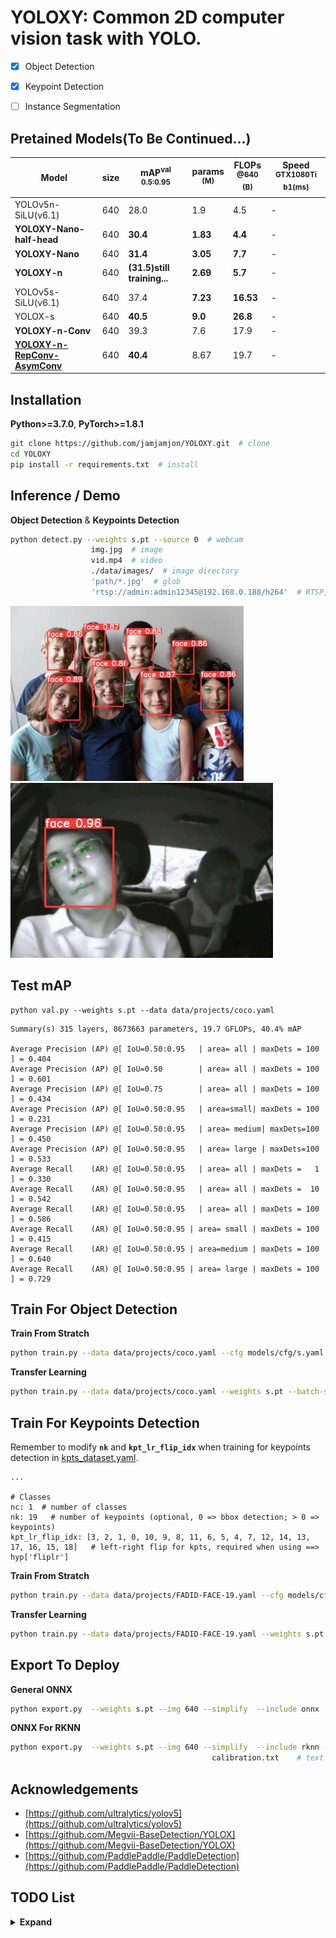 # YOLOXY: Common 2D computer vision task with YOLO.

- [x] Object Detection
- [x] Keypoint Detection
- [ ] Instance Segmentation 


## Pretained Models(To Be Continued...)
|Model |size|mAP<sup>val<br>0.5:0.95 |params<br><sup>(M) |FLOPs<br><sup>@640 (B) | Speed<br><sup>GTX1080Ti b1(ms)
|---|---|---|---|---|---
|YOLOv5n-SiLU(v6.1)      		|640 |28.0 |1.9 |4.5 | -
|**YOLOXY-Nano-half-head**    		|640 |**30.4**|**1.83**|**4.4** | -
|**YOLOXY-Nano**      			|640 |**31.4**|**3.05**|**7.7** | -
|**YOLOXY-n**      			|640 |**(31.5)still training...**|**2.69**|**5.7** |-
|YOLOv5s-SiLU(v6.1) 			|640 |37.4 |**7.23** |**16.53** |- 
|YOLOX-s 				|640 |**40.5** |**9.0** |**26.8** | - 
|**YOLOXY-n-Conv** 			|640 |39.3 |7.6  |17.9|-
|**[YOLOXY-n-RepConv-AsymConv](https://github.com/jamjamjon/YOLOXY/releases/download/v1.0/s.pt)** |640 |**40.4**     | 8.67 |19.7	| -


## Installation
**Python>=3.7.0**, **PyTorch>=1.8.1**

```bash
git clone https://github.com/jamjamjon/YOLOXY.git  # clone
cd YOLOXY
pip install -r requirements.txt  # install
```

## Inference / Demo 
__Object Detection__ & __Keypoints Detection__
```bash
python detect.py --weights s.pt	--source 0  # webcam
				  img.jpg  # image
				  vid.mp4  # video
				  ./data/images/  # image directory
				  'path/*.jpg'  # glob
				  'rtsp://admin:admin12345@192.168.0.188/h264'  # RTSP, RTMP, HTTP stream
```
<img src="./data/docs/demo/face-5-demo.jpg" height="280"> <img src="./data/docs/demo/FADID-FACE-demo.bmp" height="280">

## Test mAP
```
python val.py --weights s.pt --data data/projects/coco.yaml
```
```
Summary(s) 315 layers, 8673663 parameters, 19.7 GFLOPs, 40.4% mAP

Average Precision (AP) @[ IoU=0.50:0.95   | area= all | maxDets = 100 ] = 0.404
Average Precision (AP) @[ IoU=0.50        | area= all | maxDets = 100 ] = 0.601
Average Precision (AP) @[ IoU=0.75        | area= all | maxDets = 100 ] = 0.434
Average Precision (AP) @[ IoU=0.50:0.95   | area=small| maxDets = 100 ] = 0.231
Average Precision (AP) @[ IoU=0.50:0.95   | area= medium| maxDets=100 ] = 0.450
Average Precision (AP) @[ IoU=0.50:0.95   | area= large | maxDets=100 ] = 0.533
Average Recall    (AR) @[ IoU=0.50:0.95   | area= all | maxDets =   1 ] = 0.330
Average Recall    (AR) @[ IoU=0.50:0.95   | area= all | maxDets =  10 ] = 0.542
Average Recall    (AR) @[ IoU=0.50:0.95   | area= all | maxDets = 100 ] = 0.586
Average Recall    (AR) @[ IoU=0.50:0.95 | area= small | maxDets = 100 ] = 0.415
Average Recall    (AR) @[ IoU=0.50:0.95 | area=medium | maxDets = 100 ] = 0.640
Average Recall    (AR) @[ IoU=0.50:0.95 | area= large | maxDets = 100 ] = 0.729
```

## Train For Object Detection

__Train From Stratch__
```bash
python train.py --data data/projects/coco.yaml --cfg models/cfg/s.yaml --batch-size -1
```
__Transfer Learning__
```bash
python train.py --data data/projects/coco.yaml --weights s.pt --batch-size -1
```

## Train For Keypoints Detection

Remember to modify **`nk`** and **`kpt_lr_flip_idx`** when training for keypoints detection in [kpts_dataset.yaml](./data/projects/FADID-FACE-19.yaml). 
```
...

# Classes
nc: 1  # number of classes
nk: 19   # number of keypoints (optional, 0 => bbox detection; > 0 => keypoints)
kpt_lr_flip_idx: [3, 2, 1, 0, 10, 9, 8, 11, 6, 5, 4, 7, 12, 14, 13, 17, 16, 15, 18]   # left-right flip for kpts, required when using ==> hyp['fliplr']

```

__Train From Stratch__
```bash
python train.py --data data/projects/FADID-FACE-19.yaml --cfg models/cfg/s.yaml --batch-size -1
```
__Transfer Learning__
```bash
python train.py --data data/projects/FADID-FACE-19.yaml --weights s.pt --batch-size -1
```


## Export To Deploy
__General ONNX__
```bash
python export.py  --weights s.pt --img 640 --simplify  --include onnx
```
__ONNX For RKNN__
```bash
python export.py  --weights s.pt --img 640 --simplify  --include rknn --cali data/images/  # image dirdirectory
								    	     calibration.txt 	# text file of images path 
```

## Acknowledgements
* [https://github.com/ultralytics/yolov5](https://github.com/ultralytics/yolov5)
* [https://github.com/Megvii-BaseDetection/YOLOX](https://github.com/Megvii-BaseDetection/YOLOX)
* [https://github.com/PaddlePaddle/PaddleDetection](https://github.com/PaddlePaddle/PaddleDetection)


## TODO List

<details><summary> <b>Expand</b> </summary>

- [x] sa block -> increse 0.8% map in xs model =====> to test(speed)
- [x] siou
- [x] close mosaic in the last 5% epochs
- [x] hyps config
- [x] byte_tracker 
- [x] remove yolov5 parts
- [x] rknn export parts
- [x] rknn QNT calibration file: support dir(recommend), not only cali.txt
- [x] RKNN C++ deploy code ref
- [x] pose-estimation(keypoints detection) -> dataloader and model
- [x] pose-estimation(keypoints detection) -> head and loss
- [x] SimOTA bug fix(many2one): re-assign anchors for GTs whose anchors assigned before just have been removed
- [x] AsymConv() used in stem part or some other parts, can not replace all Conv()! It will cause hard traning!
- [x] Tasked alignment assignment in compute_loss()	
- [x] add KPTs cost to cost matrix in order to align all task
- [x] different branch has different branch head(TOOD, TAL)

- [ ] nano model: baseline, compare with yolov5;

- [ ] torchscript, tensorRT, coreML support   
- [ ] more backbones experiments(PP-YOLOE, Transformer-based, ConvNext, ...)    
- [ ] DBB, DBBConv() => Diverse Branch Block: Building a Convolution as an Inception-like Unit
- [ ] X_focal loss => vari-focal loss in cls and obj; d-focal loss in box 
- [ ] End2End => NMS Free
- [ ] OC_tracker with kpt
- [ ] ObjectBox
- [ ] Instance segmentation
</details>
